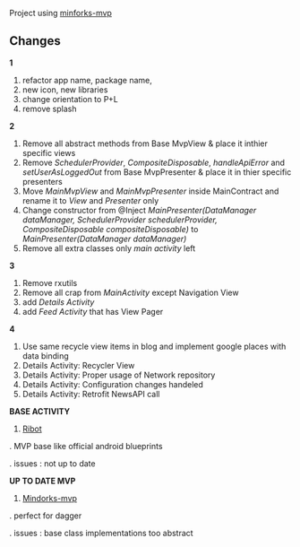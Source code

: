 Project using [minforks-mvp](https://github.com/MindorksOpenSource/android-mvp-architecture/tree/master/app/src/main/java/com/mindorks/framework/mvp/ui)

## Changes
**1**
1. refactor app name, package name,
2. new icon, new libraries
3. change orientation to P+L
4. remove splash

**2**
1. Remove all abstract methods from Base MvpView & place it inthier specific views
2. Remove *SchedulerProvider*, *CompositeDisposable*, *handleApiError* and *setUserAsLoggedOut*  from Base MvpPresenter & place it in thier specific presenters
3. Move *MainMvpView* and *MainMvpPresenter* inside MainContract and rename it to *View* and *Presenter* only
4. Change constructor from @Inject *MainPresenter(DataManager dataManager, SchedulerProvider schedulerProvider, CompositeDisposable compositeDisposable)* to *MainPresenter(DataManager dataManager)*
5. Remove all extra classes only *main activity* left

**3**
1. Remove rxutils
2. Remove all crap from *MainActivity* except Navigation View
3. add *Details Activity*
4. add *Feed Activity* that has View Pager

**4**
1. Use same recycle view items in blog and implement google places with data binding
1. Details Activity: Recycler View 
2. Details Activity: Proper usage of Network repository
3. Details Activity: Configuration changes handeled
4. Details Activity: Retrofit NewsAPI call

**BASE ACTIVITY**

1. [Ribot](https://github.com/ribot/ribot-app-android/blob/master/app/src/main/java/io/ribot/app/ui/base/BaseActivity.java) 

. MVP base like official android blueprints

. issues : not up to date

**UP TO DATE MVP**

1. [Mindorks-mvp](https://github.com/MindorksOpenSource/android-mvp-architecture) 
    
. perfect for dagger

. issues : base class implementations too abstract
